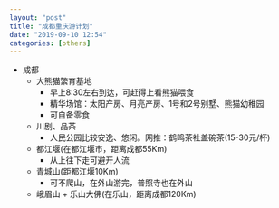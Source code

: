 ```yaml
---
layout: "post"
title: "成都重庆游计划"
date: "2019-09-10 12:54"
categories: [others]
---
```


- 成都
    - 大熊猫繁育基地
        - 早上8:30左右到达，可赶得上看熊猫喂食
        - 精华场馆：太阳产房、月亮产房、1号和2号别墅、熊猫幼稚园
        - 可自备零食
    - 川剧、品茶
        - 人民公园比较安逸、悠闲。网推：鹤鸣茶社盖碗茶(15-30元/杯)
    - 都江堰(在都江堰市，距离成都55Km)
        - 从上往下走可避开人流
    - 青城山(距都江堰10Km)
        - 可不爬山，在外山游完，普照寺也在外山
    - 峨眉山 + 乐山大佛(在乐山，距离成都120Km)
